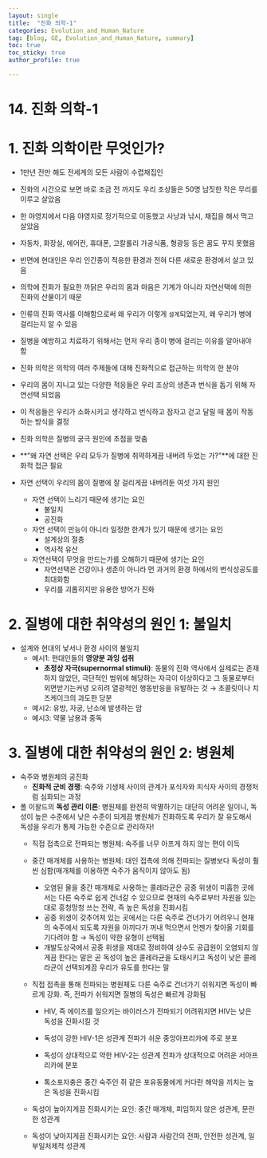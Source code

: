 ```yaml
---
layout: single
title:  "진화 의학-1"
categories: Evolution_and_Human_Nature
tag: [blog, GE, Evolution_and_Human_Nature, summary]
toc: true
toc_sticky: true
author_profile: true

---
```


# 14. 진화 의학-1

# 1. 진화 의학이란 무엇인가?

- 1만년 전만 해도 전세계의 모든 사람이 수렵채집인
- 진화의 시간으로 보면 바로 조금 전 까지도 우리 조상들은 50명 남짓한 작은 무리를 이루고 살았음
- 한 야영지에서 다음 야영지로 정기적으로 이동했고 사냥과 낚시, 채집을 해서 먹고 살았음
- 자동차, 화장실, 에어컨, 휴대폰, 고칼롤리 가공식품, 형광등 등은 꿈도 꾸지 못했음
- 반면에 현대인은 우리 인간종이 적응한 환경과 전혀 다른 새로운 환경에서 살고 있음

- 의학에 진화가 필요한 까닭은 우리의 몸과 마음은 기계가 아니라 자연선택에 의한 진화의 산물이기 때문
- 인류의 진화 역사를 이해함으로써 왜 우리가 이렇게 `설계`되었는지, 왜 우리가 병에 걸리는지 알 수 있음
- 질병을 예방하고 치료하기 위해서는 먼저 우리 종이 병에 걸리는 이유를 알아내야 함

- 진화 의학은 의학의 여러 주제들에 대해 진화적으로 접근하는 의학의 한 분야
- 우리의 몸이 지니고 있는 다양한 적응들은 우리 조상의 생존과 번식을 돕기 위해 자연선택 되었음
- 이 적응들은 우리가 소화시키고 생각하고 번식하고 잠자고 걷고 달릴 때 몸이 작동하는 방식을 결정

- 진화 의학은 질병의 궁극 원인에 초점을 맞춤
- **”왜 자연 선택은 우리 모두가 질병에 취약하게끔 내버려 두었는 가?”**에 대한 진화적 접근 필요

- 자연 선택이 우리의 몸이 질병에 잘 걸리게끔 내버려둔 여섯 가지 원인
    - 자연 선택이 느리기 때문에 생기는 요인
        - 불일치
        - 공진화
    - 자연 선택이 만능이 아니라 일정한 한계가 있기 때문에 생기는 요인
        - 설계상의 절충
        - 역사적 유산
    - 자연선택이 무엇을 만드는가를 오해하기 때문에 생기는 요인
        - 자연선택은 건강이나 생존이 아니라 먼 과거의 환경 하에서의 번식성공도를 최대화함
        - 우리를 괴롭히지만 유용한 방어가 진화

# 2. 질병에 대한 취약성의 원인 1: 불일치

- 설계와 현대의 낯서나 환경 사이의 불일치
    - 예시1: 현대인들의 **영양분 과잉 섭취**
        - **초정상 자극(supernormal stimuli)**: 동물의 진화 역사에서 실제로는 존재하지 않았던, 극단적인 범위에 해당하는 자극이 이상하다고 그 동물로부터 외면받기는커녕 오히려 열광적인 행동반응을 유발하는 것 → 초콜릿이나 치즈케이크의 과도한 당분
    - 예시2: 유방, 자궁, 난소에 발생하는 암
    - 예시3: 약물 남용과 중독

# 3. 질병에 대한 취약성의 원인 2: 병원체

- 숙주와 병원체의 공진화
    - **진화적 군비 경쟁**: 숙주와 기생체 사이의 관계가 포식자와 피식자 사이의 경쟁처럼 심화되는 과정
- 폴 이왈드의 **독성 관리 이론**: 병원체를 완전히 박멸하기는 대단히 어려운 일이니, 독성이 높은 수준에서 낮은 수준이 되게끔 병원체가 진화하도록 우리가 잘 유도해서 독성을 우리가 통제 가능한 수준으로 관리하자!
    - 직접 접촉으로 전파되는 병원체: 숙주를 너무 아프게 하지 않는 편이 이득
    - 중간 매개체를 사용하는 병원체: 대인 접촉에 의해 전파되는 질병보다 독성이 훨씬 심함(매개체를 이용하면 숙주가 움직이지 않아도 됨)
        - 오염된 물을 중간 매개체로 사용하는 콜레라균은 공중 위생이 미흡한 곳에서는 다른 숙주로 쉽게 건너갈 수 있으므로 현재의 숙주로부터 자원을 있는대로 흥청망청 쓰는 전략, 즉 높은 독성을 진화시킴
        - 공중 위생이 갖추어져 있는 곳에서는 다른 숙주로 건너가기 어려우니 현재의 숙주에서 되도록 자원을 아끼다가 꺼내 먹으면서 언젠가 찾아올 기회를 기다려야 함 → 독성이 약한 유형이 선택됨
        - 개발도상국에서 공중 위생을 제대로 정비하여 상수도 공급원이 오염되지 않게끔 한다는 말은 곧 독성이 높은 콜레라균을 도태시키고 독성이 낮은 콜레라균이 선택되게끔 우리가 유도를 한다는 말
    - 직접 접촉을 통해 전파되는 병원체도 다른 숙주로 건너가기 쉬워지면 독성이 빠르게 강화. 즉, 전파가 쉬워지면 질병의 독성은 빠르게 강화됨
        - HIV, 즉 에이즈를 일으키는 바이러스가 전파되기 어려워지면 HIV는 낮은 독성을 진화시킬 것
        - 독성이 강한 HIV-1은 성관계 전파가 쉬운 중앙아프리카에 주로 분포
        - 독성이 상대적으로 약한 HIV-2는 성관계 전파가 상대적으로 어려운 서아프리카에 분포
        
        - 톡소포자충은 중간 숙주인 쥐 같은 포유동물에게 커다란 해악을 끼치는 높은 독성을 진화시킴
        
    - 독성이 높아지게끔 진화시키는 요인: 중간 매개체, 피임하지 않은 성관계, 문란한 성관계
    - 독성이 낮아지게끔 진화시키는 요인: 사람과 사람간의 전파, 안전한 성관계, 일부일처제적 성관계